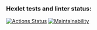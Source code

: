 ### Hexlet tests and linter status:
[![Actions Status](https://github.com/TeonaGZ/frontend-project-44/workflows/hexlet-check/badge.svg)](https://github.com/TeonaGZ/frontend-project-44/actions)
[![Maintainability](https://api.codeclimate.com/v1/badges/e5a3d1b90aad5c304c3b/maintainability)](https://codeclimate.com/github/TeonaGZ/frontend-project-44/maintainability)